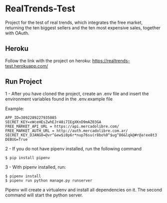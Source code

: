 # RealTrends-Test

Project for the test of real trends, which integrates the free market, returning the ten biggest sellers and the ten most expensive sales, together with OAuth.


## Heroku

Follow the link with the project on heroku: https://realtrends-test.herokuapp.com/


## Run Project

1 - After you have cloned the project, create an .env file and insert the environment variables found in the .env.example file

Example:

```
APP_ID=3092289227935085
SECRET_KEY=xWceHEsZwhEJr48i7IEgXKnD9mAZ03GA
FREE_MARKET_API_URL = https://api.mercadolibre.com/
FREE_MARKET_AUTH_URL = http://auth.mercadolibre.com.ar/
SECRET_KEY_DJANGO=@vr^&ew$i0p6r*nup76su(r8bo%0^$ug^86&lqk@#r@a!ee8t3
DEBUG=True
```

2 - If you do not have pipenv installed, run the following command
```
$ pip install pipenv
```

3 - With pipenv installed, run:

```
$ pipenv install
$ pipenv run python manage.py runserver
```
Pipenv will create a virtualenv and install all dependencies on it. The second command will start the python server.
